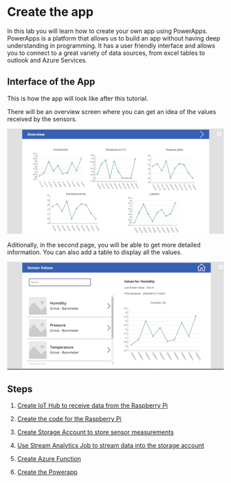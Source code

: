 # Create the app

In this lab you will learn how to create your own app using PowerApps. PowerApps is a platform that allows us to build an app without having deep understanding in programming. It has a user friendly interface and allows you to connect to a great variety of data sources, from excel tables to outlook and Azure Services.

## Interface of the App

This is how the app will look like after this tutorial.

There will be an overview screen where you can get an idea of the values received by the sensors.

![overview screen](./media/overviewScreen.png)

Aditionally, in the second page, you will be able to get more detailed information. You can also add a table to display all the values.

![sensor values screen](./media/SensorValue.png)

## Steps

1. [Create IoT Hub to receive data from the Raspberry Pi](./Create_IoTHub.md)

1. [Create the code for the Raspberry Pi](./Python_code.md)

1. [Create Storage Account to store sensor measurements](./Create_storage_account.md)

1. [Use Stream Analytics Job to stream data into the storage account](./Create_stream_analytics.md)

1. [Create Azure Function](./Create_Function.md)

1. [Create the Powerapp](./Create_PowerApps.md)
